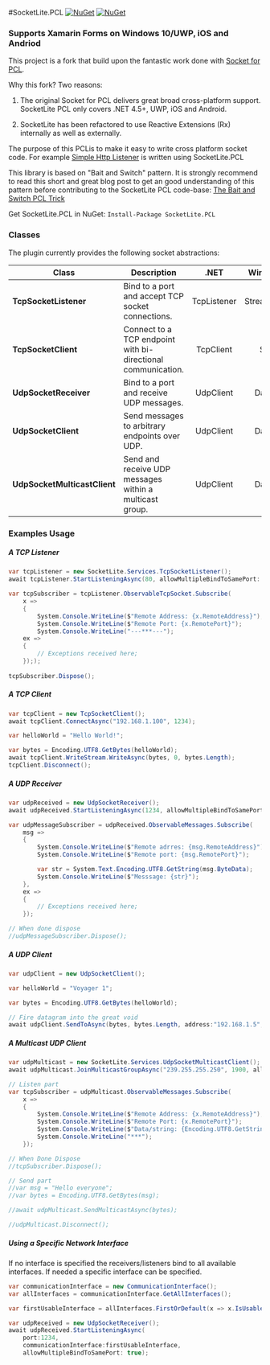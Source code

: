 #SocketLite.PCL
[![NuGet](https://img.shields.io/badge/nuget-3.0.10_.Net_Standard_1.2-brightgreen.svg)](https://www.nuget.org/packages/SocketLite.PCL/)
[![NuGet](https://img.shields.io/badge/nuget-2.0.30_Profile111-yellow.svg)](https://www.nuget.org/packages/SocketLite.PCL/2.0.20)
### Supports Xamarin Forms on Windows 10/UWP, iOS and Andriod

This project is a fork that build upon the fantastic work done with [Socket for PCL](https://github.com/rdavisau/sockets-for-pcl). 

Why this fork? Two reasons:

 1. The original Socket for PCL delivers great broad cross-platform
    support. SocketLite PCL only covers .NET 4.5+, UWP, iOS and Android.
    
 2. SocketLite has been refactored to use Reactive Extensions (Rx)
    internally as well as externally.

The purpose of this PCLis to make it easy to write cross platform socket code. For example [Simple Http Listener](https://github.com/1iveowl/Simple-Http-Listener-PCL) is written using SocketLite.PCL

This library is based on "Bait and Switch" pattern. It is strongly recommend to read this short and great blog post to get an good understanding of this pattern before contributing to the SocketLite PCL code-base: [The Bait and Switch PCL Trick](http://log.paulbetts.org/the-bait-and-switch-pcl-trick/)

Get SocketLite.PCL in NuGet: ````Install-Package SocketLite.PCL````

### Classes
The plugin currently provides the following socket abstractions:

Class|Description|.NET|Windows 10 / UWP
-----|-----------|:--------------:|:---------------:
**TcpSocketListener** | Bind to a port and accept TCP socket connections. | TcpListener | StreamSocketListener 
**TcpSocketClient** | Connect to a TCP endpoint with bi-directional communication. | TcpClient | StreamSocket
**UdpSocketReceiver** | Bind to a port and receive UDP messages. | UdpClient | DatagramSocket
**UdpSocketClient** | Send messages to arbitrary endpoints over UDP. | UdpClient | DatagramSocket
**UdpSocketMulticastClient** | Send and receive UDP messages within a multicast group. | UdpClient | DatagramSocket


### Examples Usage

##### A TCP Listener
```cs
var tcpListener = new SocketLite.Services.TcpSocketListener();
await tcpListener.StartListeningAsync(80, allowMultipleBindToSamePort: true);

var tcpSubscriber = tcpListener.ObservableTcpSocket.Subscribe(
	x =>
	{
	    System.Console.WriteLine($"Remote Address: {x.RemoteAddress}");
        System.Console.WriteLine($"Remote Port: {x.RemotePort}");
        System.Console.WriteLine("---***---");
	ex =>
    {
	    // Exceptions received here;
    }););
	
tcpSubscriber.Dispose();
```


##### A TCP Client
```cs
var tcpClient = new TcpSocketClient();
await tcpClient.ConnectAsync("192.168.1.100", 1234);

var helloWorld = "Hello World!";

var bytes = Encoding.UTF8.GetBytes(helloWorld);
await tcpClient.WriteStream.WriteAsync(bytes, 0, bytes.Length);
tcpClient.Disconnect();
```

    
##### A UDP Receiver
```cs
var udpReceived = new UdpSocketReceiver();
await udpReceived.StartListeningAsync(1234, allowMultipleBindToSamePort: true);

var udpMessageSubscriber = udpReceived.ObservableMessages.Subscribe(
    msg =>
    {
        System.Console.WriteLine($"Remote adrres: {msg.RemoteAddress}");
        System.Console.WriteLine($"Remote port: {msg.RemotePort}");

        var str = System.Text.Encoding.UTF8.GetString(msg.ByteData);
        System.Console.WriteLine($"Messsage: {str}");
    },
    ex =>
    {
        // Exceptions received here;
    });

// When done dispose
//udpMessageSubscriber.Dispose();
```

##### A UDP Client
```cs
var udpClient = new UdpSocketClient();

var helloWorld = "Voyager 1";

var bytes = Encoding.UTF8.GetBytes(helloWorld);

// Fire datagram into the great void
await udpClient.SendToAsync(bytes, bytes.Length, address:"192.168.1.5", port:1234);
```

##### A Multicast UDP Client
```cs
var udpMulticast = new SocketLite.Services.UdpSocketMulticastClient();
await udpMulticast.JoinMulticastGroupAsync("239.255.255.250", 1900, allowMultipleBindToSamePort:true); //Listen for UPnP activity on local network.

// Listen part
var tcpSubscriber = udpMulticast.ObservableMessages.Subscribe(
    x =>
    {
        System.Console.WriteLine($"Remote Address: {x.RemoteAddress}");
        System.Console.WriteLine($"Remote Port: {x.RemotePort}");
        System.Console.WriteLine($"Data/string: {Encoding.UTF8.GetString(x.ByteData)}");
        System.Console.WriteLine("***");
    });

// When Done Dispose
//tcpSubscriber.Dispose();

// Send part
//var msg = "Hello everyone";
//var bytes = Encoding.UTF8.GetBytes(msg);

//await udpMulticast.SendMulticastAsync(bytes);

//udpMulticast.Disconnect();
```
##### Using a Specific Network Interface
If no interface is specified the receivers/listeners bind to all available interfaces. If needed a specific interface can be specified.

```cs
var communicationInterface = new CommunicationInterface();
var allInterfaces = communicationInterface.GetAllInterfaces();

var firstUsableInterface = allInterfaces.FirstOrDefault(x => x.IsUsable);

var udpReceived = new UdpSocketReceiver();
await udpReceived.StartListeningAsync(
    port:1234, 
    communicationInterface:firstUsableInterface, 
    allowMultipleBindToSamePort: true);

```
